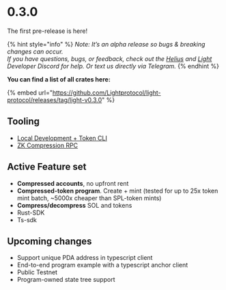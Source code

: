 # 0.3.0

The first pre-release is here!

{% hint style="info" %}
_Note: It’s an alpha release so bugs & breaking changes can occur._ \
_If you have questions, bugs, or feedback, check out the_ [_Helius_](https://discord.gg/Uzzf6a7zKr) _and_ [_Light_](https://discord.gg/CYvjBgzRFP) _Developer Discord for help. Or text us directly via Telegram._
{% endhint %}

**You can find a list of all crates here:**

{% embed url="https://github.com/Lightprotocol/light-protocol/releases/tag/light-v0.3.0" %}

## Tooling

* [Local Development + Token CLI](https://github.com/Lightprotocol/light-protocol/tree/main/cli)
* [ZK Compression RPC](https://github.com/helius-labs/photon)

## Active Feature set

* **Compressed accounts**, no upfront rent
* **Compressed-token program**. Create + mint (tested for up to 25x token mint batch, \~5000x cheaper than SPL-token mints)
* **Compress/decompress** SOL and tokens
* Rust-SDK
* Ts-sdk

## Upcoming changes

* Support unique PDA address in typescript client
* End-to-end program example with a typescript anchor client
* Public Testnet
* Program-owned state tree support
